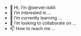 - 👋 Hi, I’m @servet-isikli
- 👀 I’m interested in ...
- 🌱 I’m currently learning ...
- 💞️ I’m looking to collaborate on ...
- 📫 How to reach me ...

<!---
servetfsi/servetfsi is a ✨ special ✨ repository because its `README.md` (this file) appears on your GitHub profile.
You can click the Preview link to take a look at your changes.
--->

